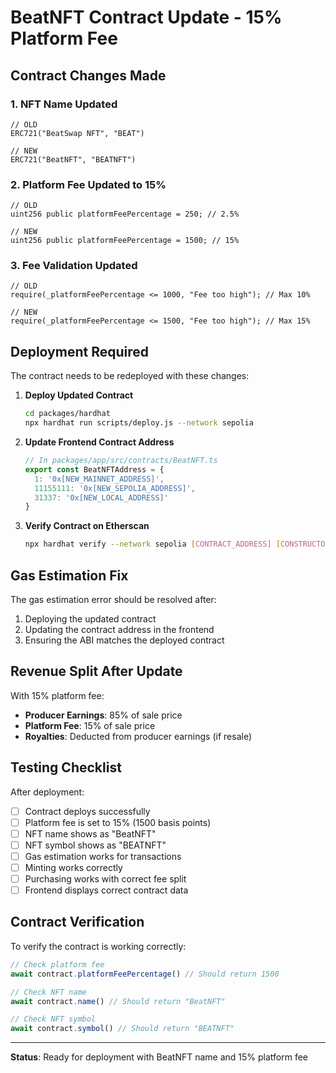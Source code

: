 # BeatNFT Contract Update - 15% Platform Fee

## **Contract Changes Made**

### **1. NFT Name Updated**
```solidity
// OLD
ERC721("BeatSwap NFT", "BEAT")

// NEW  
ERC721("BeatNFT", "BEATNFT")
```

### **2. Platform Fee Updated to 15%**
```solidity
// OLD
uint256 public platformFeePercentage = 250; // 2.5%

// NEW
uint256 public platformFeePercentage = 1500; // 15%
```

### **3. Fee Validation Updated**
```solidity
// OLD
require(_platformFeePercentage <= 1000, "Fee too high"); // Max 10%

// NEW
require(_platformFeePercentage <= 1500, "Fee too high"); // Max 15%
```

## **Deployment Required**

The contract needs to be redeployed with these changes:

1. **Deploy Updated Contract**
   ```bash
   cd packages/hardhat
   npx hardhat run scripts/deploy.js --network sepolia
   ```

2. **Update Frontend Contract Address**
   ```typescript
   // In packages/app/src/contracts/BeatNFT.ts
   export const BeatNFTAddress = {
     1: '0x[NEW_MAINNET_ADDRESS]',
     11155111: '0x[NEW_SEPOLIA_ADDRESS]',
     31337: '0x[NEW_LOCAL_ADDRESS]'
   }
   ```

3. **Verify Contract on Etherscan**
   ```bash
   npx hardhat verify --network sepolia [CONTRACT_ADDRESS] [CONSTRUCTOR_ARGS]
   ```

## **Gas Estimation Fix**

The gas estimation error should be resolved after:
1. Deploying the updated contract
2. Updating the contract address in the frontend
3. Ensuring the ABI matches the deployed contract

## **Revenue Split After Update**

With 15% platform fee:
- **Producer Earnings**: 85% of sale price
- **Platform Fee**: 15% of sale price
- **Royalties**: Deducted from producer earnings (if resale)

## **Testing Checklist**

After deployment:
- [ ] Contract deploys successfully
- [ ] Platform fee is set to 15% (1500 basis points)
- [ ] NFT name shows as "BeatNFT" 
- [ ] NFT symbol shows as "BEATNFT"
- [ ] Gas estimation works for transactions
- [ ] Minting works correctly
- [ ] Purchasing works with correct fee split
- [ ] Frontend displays correct contract data

## **Contract Verification**

To verify the contract is working correctly:

```javascript
// Check platform fee
await contract.platformFeePercentage() // Should return 1500

// Check NFT name
await contract.name() // Should return "BeatNFT"

// Check NFT symbol  
await contract.symbol() // Should return "BEATNFT"
```

---

**Status**: Ready for deployment with BeatNFT name and 15% platform fee